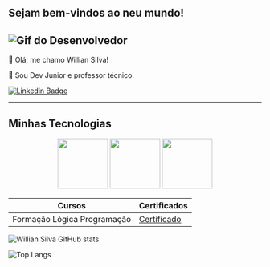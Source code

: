 ## Sejam bem-vindos ao neu mundo!

![Gif do Desenvolvedor](https://i.gifer.com/9ZnV.gif)
-----
🥴 Olá, me chamo Willian Silva!

💬 Sou Dev Junior e professor técnico.

[![Linkedin Badge](https://img.shields.io/badge/-LinkedIn-blue?style=flat-square&logo=Linkedin&logoColor=white&link=https://br.linkedin.com/in//willian-ramos-da-silva-293890221)](https://www.linkedin.com/in/willian-ramos-da-silva-293890221/)

-----

## Minhas Tecnologias

<p align="center">
<img src="https://cdn.jsdelivr.net/gh/devicons/devicon@latest/icons/angular/angular-original.svg" width="100px">
<img src="https://cdn.jsdelivr.net/gh/devicons/devicon@latest/icons/javascript/javascript-original.svg" width="100px">
<img src="https://cdn.jsdelivr.net/gh/devicons/devicon@latest/icons/java/java-original.svg" width="100px">
<p>          


| Cursos                     | Certificados                                                    |
|----------------------------|-----------------------------------------------------------------|
| Formação Lógica Programação | [Certificado](https://hermes.dio.me/certificates/UIHPW9OL.pdf)  |



![Willian Silva GitHub stats](https://github-readme-stats.vercel.app/api?username=Wastiel&show_icons=true&theme=radical)

![Top Langs](https://github-readme-stats.vercel.app/api/top-langs/?username=Wastiel&hide_progress=true)
